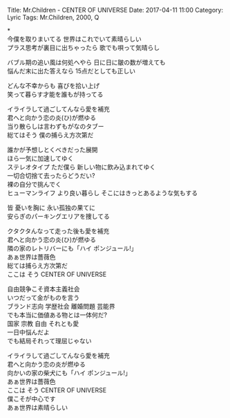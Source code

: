 Title: Mr.Children - CENTER OF UNIVERSE
Date: 2017-04-11 11:00
Category: Lyric
Tags: Mr.Children, 2000, Q


\*  
今僕を取りまいてる 世界はこれでいて素晴らしい  
プラス思考が裏目に出ちゃったら 歌でも唄って気晴らし  
  
バブル期の追い風は何処へやら 日に日に皺の数が増えても  
悩んだ末に出た答えなら 15点だとしても正しい  
  
どんな不幸からも 喜びを拾い上げ  
笑って暮らす才能を誰もが持ってる  
  
イライラして過ごしてんなら愛を補充  
君へと向かう恋の炎(ひ)が燃ゆる  
当り散らしは言わずもがなのタブー  
総てはそう 僕の捕らえ方次第だ  
  
誰かが予想しとくべきだった展開  
ほら一気に加速してゆく  
ステレオタイプ ただ僕ら 新しい物に飲み込まれてゆく  
一切合切捨て去ったらどうだい?  
裸の自分で挑んでく  
ヒューマンライフ より良い暮らし そこにはきっとあるような気もする  
  
皆 憂いを胸に 永い孤独の果てに  
安らぎのパーキングエリアを捜してる  
  
クタクタんなって走った後も愛を補充  
君へと向かう恋の炎(ひ)が燃ゆる  
隣の家のレトリバーにも「ハイ ポンジュール!」  
あぁ世界は薔薇色  
総ては捕らえ方次第だ  
ここは そう CENTER OF UNIVERSE  
  
自由競争こそ資本主義社会  
いつだって金がものを言う  
ブランド志向 学歴社会 離婚問題 芸能界  
でも本当に価値ある物とは一体何だ?  
国家 宗教 自由 それとも愛  
一日中悩んだよ  
でも結局それって理屈じゃない  
  
イライラして過ごしてんなら愛を補充  
君へと向かう恋の炎が燃ゆる  
向かいの家の柴犬にも「ハイ ポンジュール!」  
あぁ世界は薔薇色  
ここは そう CENTER OF UNIVERSE  
僕こそが中心です  
あぁ世界は素晴らしい  

